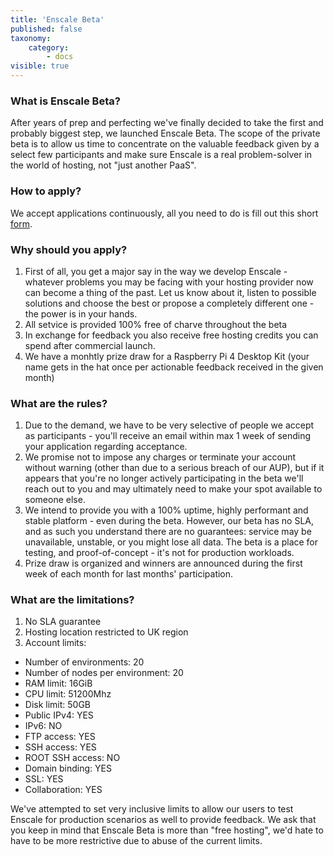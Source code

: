 ```yaml
---
title: 'Enscale Beta'
published: false
taxonomy:
    category:
        - docs
visible: true
---
```


### What is Enscale Beta?

After years of prep and perfecting we've finally decided to take the first and probably biggest step, we launched Enscale Beta. 
The scope of the private beta is to allow us time to concentrate on the valuable feedback given by a select few participants and make sure Enscale is a real problem-solver in the world of hosting, not "just another PaaS".

### How to apply?

We accept applications continuously, all you need to do is fill out this short [form](https://enscale.com/Form).

### Why should you apply?

1. First of all, you get a major say in the way we develop Enscale - whatever problems you may be facing with your hosting provider now can become a thing of the past. Let us know about it, listen to possible solutions and choose the best or propose a completely different one - the power is in your hands.
2. All setvice is provided 100% free of charve throughout the beta
3. In exchange for feedback you also receive free hosting credits you can spend after commercial launch.
4. We have a monhtly prize draw for a Raspberry Pi 4 Desktop Kit (your name gets in the hat once per actionable feedback received in the given month)

### What are the rules?

1. Due to the demand, we have to be very selective of people we accept as participants - you'll receive an email within max 1 week of sending your application regarding acceptance. 
2. We promise not to impose any charges or terminate your account without warning (other than due to a serious breach of our AUP), but if it appears that you're no longer actively participating in the beta we'll reach out to you and may ultimately need to make your spot available to someone else.
3. We intend to provide you with a 100% uptime, highly performant and stable platform - even during the beta. However, our beta has no SLA, and as such you understand there are no guarantees: service may be unavailable, unstable, or you might lose all data. The beta is a place for testing, and proof-of-concept - it's not for production workloads.
4. Prize draw is organized and winners are announced during the first week of each month for last months' participation.

### What are the limitations?

1. No SLA guarantee
2. Hosting location restricted to UK region
3. Account limits: 
* Number of environments: 20
* Number of nodes per environment: 20
* RAM limit: 16GiB
* CPU limit: 51200Mhz
* Disk limit: 50GB
* Public IPv4: YES
* IPv6: NO
* FTP access: YES
* SSH access: YES
* ROOT SSH access: NO
* Domain binding: YES
* SSL: YES
* Collaboration: YES

We've attempted to set very inclusive limits to allow our users to test Enscale for production scenarios as well to provide feedback. We ask that you keep in mind that Enscale Beta is more than "free hosting", we'd hate to have to be more restrictive due to abuse of the current limits.


